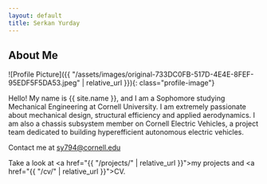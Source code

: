 ```yaml
---
layout: default
title: Serkan Yurday
---
```


## About Me


![Profile Picture]({{ "/assets/images/original-733DC0FB-517D-4E4E-8FEF-95EDF5F5DA53.jpeg" | relative_url }}){: class="profile-image"}

 
Hello! My name is {{ site.name }}, and I am a Sophomore studying Mechanical Engineering at Cornell University. I am extremely passionate about mechanical design, structural efficiency and applied aerodynamics. I am also a chassis subsystem member on Cornell Electric Vehicles, a project team dedicated to building hyperefficient autonomous electric vehicles.

Contact me at sy794@cornell.edu

Take a look at <a href="{{ "/projects/" | relative_url }}">my projects</a> and <a href="{{ "/cv/" | relative_url }}">CV</a>.
